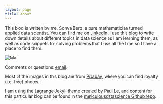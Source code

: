 ```yaml
---
layout: page
title: About
---
```


This blog is written by me, Sonya Berg, a pure mathematician turned applied data scientist. You can find me on [LinkedIn](https://www.linkedin.com/in/sonyaberg/). I use this blog to write down details about different topics in data science as I am learning them, as well as code snippets for solving problems that I use all the time so I have a place to find them. 

![Me](https://meticulousdatascience.com/assets/img/blackwhiteprof.jpg)

Comments or questions: [email](&#109;&#97;&#105;&#108;&#116;&#111;&#58;&#109;&#101;&#116;&#105;&#99;&#117;&#108;&#111;&#117;&#115;&#100;&#97;&#116;&#97;&#115;&#99;&#105;&#101;&#110;&#99;&#101;&#64;&#103;&#109;&#97;&#105;&#108;&#46;&#99;&#111;&#109;).

Most of the images in this blog are from [Pixabay](https://pixabay.com/), where you can find royalty (i.e. free) photos.

I am using the [Lagrange Jekyll theme](https://lenpaul.github.io/Lagrange/) created by Paul Le, and content for this particular blog can be found in the [meticulousdatascience Github repo](https://github.com/meticulousdatascience).

